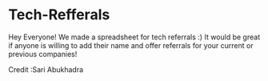 # Tech-Refferals

Hey Everyone! We made a spreadsheet for tech referrals :) It would be great if anyone is willing to add their name and offer referrals for your current or previous companies!

Credit :Sari Abukhadra
